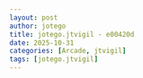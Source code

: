 ```yaml
---
layout: post
author: jotego
title: jotego.jtvigil - e00420d
date: 2025-10-31
categories: [Arcade, jtvigil]
tags: [jotego.jtvigil]
---
```


